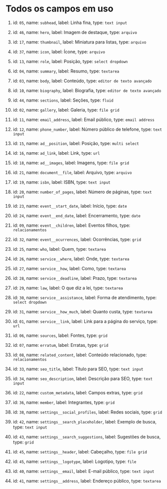 # Todos os campos em uso

01. id: `05`, name: `subhead`, label: Linha fina, type: `text input`

02. id: `46`, name: `hero`, label: Imagem de destaque, type: `arquivo`
03. id: `17`, name: `thumbnail`, label: Miniatura para listas, type: `arquivo`
04. id: `37`, name: `icon`, label: Ícone, type: `arquivo`

05. id: `13`, name: `role`, label: Posição, type: `select dropdown`

06. id: `04`, name: `summary`, label: Resumo, type: `textarea`
07. id: `03`, name: `body`, label: Conteúdo, type: `editor de texto avançado`
08. id: `10`, name: `biography`, label: Biografia, type: `editor de texto avançado`
09. id: `44`, name: `sections`, label: Seções, type: `fluid`
10. id: `02`, name: `gallery`, label: Galeria, type: `file grid`

11. id: `11`, name: `email_address`, label: Email público, type: `email address`
12. id: `12`, name: `phone_number`, label: Número público de telefone, type: `text input`

13. id: `15`, name: `ad__position`, label: Posição, type: `multi select`
14. id: `16`, name: `ad_link`, label: Link, type: `url`
15. id: `18`, name: `ad__images`, label: Imagens, type: `file grid`

16. id: `21`, name: `document__file`, label: Arquivo, type: `arquivo`
17. id: `19`, name: `isbn`, label: ISBN, type: `text input`
18. id: `20`, name: `number_of_pages`, label: Número de páginas, type: `text input`

19. id: `23`, name: `event__start_date`, label: Início, type: `date`
20. id: `24`, name: `event__end_date`, label: Encerramento, type: `date`
21. id: `09`, name: `event__children`, label: Eventos filhos, type: `relacionamentos`
22. id: `32`, name: `event__ocurrences`, label: Ocorrências, type: `grid`

23. id: `25`, name: `who`, label: Quem, type: `textarea`
24. id: `26`, name: `service__where`, label: Onde, type: `textarea`
25. id: `27`, name: `service__how`, label: Como, type: `textarea`
26. id: `28`, name: `service__deadline`, label: Prazo, type: `textarea`
27. id: `29`, name: `law`, label: O que diz a lei, type: `textarea`
28. id: `30`, name: `service__assistance`, label: Forma de atendimento, type: `select dropdown`
29. id: `31`, name: `service__how_much`, label: Quanto custa, type: `textarea`
30. id: `01`, name: `service__link`, label: Link para a página do serviço, type: `url`

31. id: `06`, name: `sources`, label: Fontes, type: `grid`
32. id: `07`, name: `erratum`, label: Erratas, type: `grid`

33. id: `08`, name: `related_content`, label: Conteúdo relacionado, type: `relacionamentos`

34. id: `33`, name: `seo_title`, label: Título para SEO, type: `text input`
35. id: `34`, name: `seo_description`, label: Descrição para SEO, type: `text input`

36. id: `22`, name: `custom_metadata`, label: Campos extras, type: `grid`

37. id: `36`, name: `member`, label: Integrantes, type: `grid`

38. id: `38`, name: `settings__social_profiles`, label: Redes sociais, type: `grid`
39. id: `42`, name: `settings__search_placeholder`, label: Exemplo de busca, type: `text input`
40. id: `43`, name: `settings__search_suggestions`, label: Sugestões de busca, type: `grid`
41. id: `45`, name: `settings__header`, label: Cabeçalho, type: `file grid`
42. id: `45`, name: `settings__logotype`, label: Logotipo, type: `file`
43. id: `40`, name: `settings__email`, label: E-mail público, type: `text input`
44. id: `41`, name: `settings__address`, label: Endereço público, type: `textarea`
